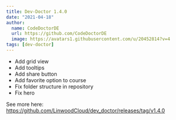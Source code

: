 ```yaml
---
title: Dev-Doctor 1.4.0
date: "2021-04-18"
author:
  name: CodeDoctorDE
  url: https://github.com/CodeDoctorDE
  image: https://avatars1.githubusercontent.com/u/20452814?v=4
tags: [dev-doctor]
---
```


- Add grid view
- Add tooltips
- Add share button
- Add favorite option to course
- Fix folder structure in repository
- Fix hero

See more here: <https://github.com/LinwoodCloud/dev_doctor/releases/tag/v1.4.0>

